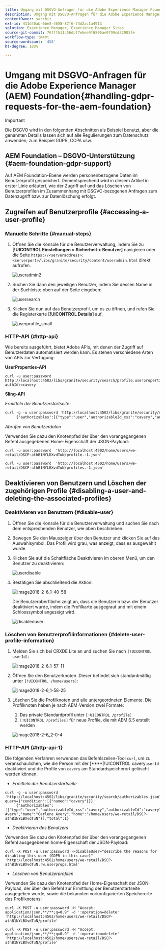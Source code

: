 ```yaml
---
title: Umgang mit DSGVO-Anfragen für die Adobe Experience Manager Foundation
description: Umgang mit DSGVO-Anfragen für die Adobe Experience Manager Foundation
contentOwner: sarchiz
exl-id: 411d40ab-6be8-4658-87f6-74d2ac1a4913
solution: Experience Manager, Experience Manager Sites
source-git-commit: 76fffb11c56dbf7ebee9f6805ae0799cd32985fe
workflow-type: tm+mt
source-wordcount: '458'
ht-degree: 100%

---
```


# Umgang mit DSGVO-Anfragen für die Adobe Experience Manager (AEM) Foundation{#handling-gdpr-requests-for-the-aem-foundation}

>[!IMPORTANT]
>
>Die DSGVO wird in den folgenden Abschnitten als Beispiel benutzt, aber die genannten Details lassen sich auf alle Regulierungen zum Datenschutz anwenden; zum Beispiel GDPR, CCPA usw.

## AEM Foundation – DSGVO-Unterstützung {#aem-foundation-gdpr-support}

Auf AEM Foundation-Ebene werden personenbezogene Daten im Benutzerprofil gespeichert. Dementsprechend wird in diesem Artikel in erster Linie erläutert, wie der Zugriff auf und das Löschen von Benutzerprofilen im Zusammenhang mit DSGVO-bezogenen Anfragen zum Datenzugriff bzw. zur Datenlöschung erfolgt.

## Zugreifen auf Benutzerprofile {#accessing-a-user-profile}

### Manuelle Schritte {#manual-steps}

1. Öffnen Sie die Konsole für die Benutzerverwaltung, indem Sie zu **[!UICONTROL Einstellungen > Sicherheit > Benutzer]** navigieren oder die Seite `https://<serveraddress>:<serverport>/libs/granite/security/content/useradmin.html` direkt aufrufen.

   ![useradmin2](assets/useradmin2.png)

1. Suchen Sie dann den jeweiligen Benutzer, indem Sie dessen Name in der Suchleiste oben auf der Seite eingeben:

   ![usersearch](assets/usersearch.png)

1. Klicken Sie nun auf das Benutzerprofil, um es zu öffnen, und rufen Sie die Registerkarte **[!UICONTROL Details]** auf.

   ![userprofile_small](assets/userprofile_small.png)

### HTTP-API {#http-api}

Wie bereits ausgeführt, bietet Adobe APIs, mit denen der Zugriff auf Benutzerdaten automatisiert werden kann. Es stehen verschiedene Arten von APIs zur Verfügung:

**UserProperties-API**

```shell
curl -u user:password http://localhost:4502/libs/granite/security/search/profile.userproperties.json\?authId\=cavery
```

**Sling-API**

*Ermitteln der Benutzerstartseite:*

```xml
curl -g -u user:password 'http://localhost:4502/libs/granite/security/search/authorizables.json?query={"condition":[{"named":"cavery"}]}'
     {"authorizables":[{"type":"user","authorizableId_xss":"cavery","authorizableId":"cavery","name_xss":"Carlene Avery","name":"Carlene Avery","home":"/home/users/we-retail/DSCP-athB1NYLBXvdTuN"}],"total":1}
```

*Abrufen von Benutzerdaten*

Verwenden Sie dazu den Knotenpfad der über den vorangegangenen Befehl ausgegebenen Home-Eigenschaft der JSON-Payload:

```shell
curl -u user:password  'http://localhost:4502/home/users/we-retail/DSCP-athB1NYLBXvdTuN/profile.-1.json'
```

```shell
curl -u user:password  'http://localhost:4502/home/users/we-retail/DSCP-athB1NYLBXvdTuN/profiles.-1.json'
```

## Deaktivieren von Benutzern und Löschen der zugehörigen Profile {#disabling-a-user-and-deleting-the-associated-profiles}

### Deaktivieren von Benutzern {#disable-user}

1. Öffnen Sie die Konsole für die Benutzerverwaltung und suchen Sie nach dem entsprechenden Benutzer, wie oben beschrieben.
1. Bewegen Sie den Mauszeiger über den Benutzer und klicken Sie auf das Auswahlsymbol. Das Profil wird grau, was anzeigt, dass es ausgewählt wurde.

1. Klicken Sie auf die Schaltfläche Deaktivieren im oberen Menü, um den Benutzer zu deaktivieren:

   ![userdisable](assets/userdisable.png)

1. Bestätigen Sie abschließend die Aktion:

   ![image2018-2-6_1-40-58](assets/image2018-2-6_1-40-58.png)

   Die Benutzeroberfläche zeigt an, dass die Benutzerin bzw. der Benutzer deaktiviert wurde, indem die Profilkarte ausgegraut und mit einem Schlosssymbol angezeigt wird.

   ![disableduser](assets/disableduser.png)

### Löschen von Benutzerprofilinformationen {#delete-user-profile-information}

1. Melden Sie sich bei CRXDE Lite an und suchen Sie nach `[!UICONTROL userId]`:

   ![image2018-2-6_1-57-11](assets/image2018-2-6_1-57-11.png)

1. Öffnen Sie den Benutzerknoten. Dieser befindet sich standardmäßig unter `[!UICONTROL /home/users]`:

   ![image2018-2-6_1-58-25](assets/image2018-2-6_1-58-25.png)

1. Löschen Sie die Profilknoten und alle untergeordneten Elemente. Die Profilknoten haben je nach AEM-Version zwei Formate:

   1. Das private Standardprofil unter `[!UICONTROL /profile]`
   1. `[!UICONTROL /profiles]` für neue Profile, die mit AEM 6.5 erstellt werden

   ![image2018-2-6_2-0-4](assets/image2018-2-6_2-0-4.png)

### HTTP-API {#http-api-1}

Die folgenden Verfahren verwenden das Befehlszeilen-Tool `curl`, um zu veranschaulichen, wie die Person mit der ]****[!UICONTROL  cavery`userId` deaktiviert und die Profile von `cavery` am Standardspeicherort gelöscht werden können.

* *Ermitteln der Benutzerstartseite*

```shell
curl -g -u user:password 'http://localhost:4502/libs/granite/security/search/authorizables.json?query={"condition":[{"named":"cavery"}]}'
     {"authorizables":[{"type":"user","authorizableId_xss":"cavery","authorizableId":"cavery","name_xss":"Carlene Avery","name":"Carlene Avery","home":"/home/users/we-retail/DSCP-athB1NYLBXvdTuN"}],"total":1}
```

* *Deaktivieren des Benutzers*

Verwenden Sie dazu den Knotenpfad der über den vorangegangenen Befehl ausgegebenen home-Eigenschaft der JSON-Payload:

```shell
curl -X POST -u user:password -FdisableUser="describe the reasons for disabling this user (GDPR in this case)" 'http://localhost:4502/home/users/we-retail/DSCP-athB1NYLBXvdTuN.rw.userprops.html'
```

* *Löschen von Benutzerprofilen*

Verwenden Sie dazu den Knotenpfad der Home-Eigenschaft der JSON-Payload, der über den Befehl zur Ermittlung der Benutzerstartseite ausgegeben wurde, sowie die bekannten vorkonfigurierten Speicherorte des Profilknotens:

```shell
curl -X POST -u user:password -H "Accept: application/json,**/**;q=0.9" -d ':operation=delete' 'http://localhost:4502/home/users/we-retail/DSCP-athB1NYLBXvdTuN/profile'
```

```shell
curl -X POST -u user:password -H "Accept: application/json,**/**;q=0.9" -d ':operation=delete' 'http://localhost:4502/home/users/we-retail/DSCP-athB1NYLBXvdTuN/profile'
```

